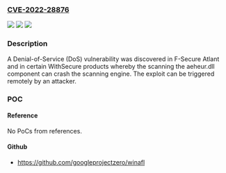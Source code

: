 ### [CVE-2022-28876](https://cve.mitre.org/cgi-bin/cvename.cgi?name=CVE-2022-28876)
![](https://img.shields.io/static/v1?label=Product&message=All%20F-Secure%20%26%20WithSecure%20endpoint%20protection%20products%20for%20Windows%20and%20Mac.%20F-Secure%20Linux%20Security%20(32-bit).%20%20F-Secure%20Linux%20Security%20(64-bit).%20%20F-Secure%20Atlant.%20WithSecure%20Cloud%20Protection%20for%20Salesforce%20%26%20WithSecure%20Collaboration%20Protection&color=blue)
![](https://img.shields.io/static/v1?label=Version&message=n%2Fa&color=blue)
![](https://img.shields.io/static/v1?label=Vulnerability&message=Denial-of-Service%20(DoS)%20Vulnerability%20&color=brighgreen)

### Description

A Denial-of-Service (DoS) vulnerability was discovered in F-Secure Atlant and in certain WithSecure products whereby the scanning the aeheur.dll component can crash the scanning engine. The exploit can be triggered remotely by an attacker.

### POC

#### Reference
No PoCs from references.

#### Github
- https://github.com/googleprojectzero/winafl

